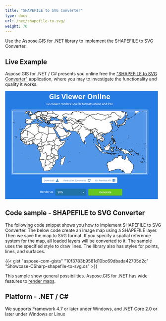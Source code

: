 ```yaml
---
title: "SHAPEFILE to SVG Converter"
type: docs
url: /net/shapefile-to-svg/
weight: 70
---
```


Use the Aspose.GIS for .NET library to implement the SHAPEFILE to SVG Converter.

## **Live Example**

Aspose.GIS for .NET / C# presents you online free the ["SHAPEFILE to SVG Converter"](https://products.aspose.app/gis/viewer/shapefile-to-svg) application, where you may to investigate the functionality and quality it works.

![SHAPEFILE to SVG Converter App](viewer.png)

## **Code sample - SHAPEFILE to SVG Converter**

The following code snippet shows you how to implement SHAPEFILE to SVG Converter. The below code create an image map using a SHAPEFILE layer. Then we save the map to SVG format. If you specify a spatial reference system for the map, all loaded layers will be converted to it. 
The sample uses the specified style to draw lines. The library also has styles for points, lines, and surfaces.

{{< gist "aspose-com-gists" "10f3783b9581d10bc69dbada42705d2c" "Showcase-CSharp-shapefile-to-svg.cs" >}}

This sample show general possibilities. Aspose.GIS for .NET has wide features to [render maps](https://docs.aspose.com/gis/net/map-rendering/).

## **Platform - .NET / C#**

We supports Framework 4.7 or later under Windows, and .NET Core 2.0 or later under Windows or Linux
